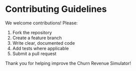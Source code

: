 # Contributing Guidelines

We welcome contributions! Please:

1. Fork the repository
2. Create a feature branch
3. Write clear, documented code
4. Add tests where applicable
5. Submit a pull request

Thank you for helping improve the Churn Revenue Simulator!